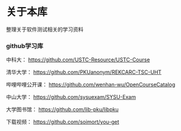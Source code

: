 # 关于本库

整理关于软件测试相关的学习资料






### github学习库

中科大：
https://github.com/USTC-Resource/USTC-Course

清华大学：
https://github.com/PKUanonym/REKCARC-TSC-UHT

哔哩哔哩公开课：
https://github.com/wenhan-wu/OpenCourseCatalog

中山大学：
https://github.com/sysuexam/SYSU-Exam

大学图书馆：
https://github.com/lib-pku/libpku


下载视频：
https://github.com/soimort/you-get


